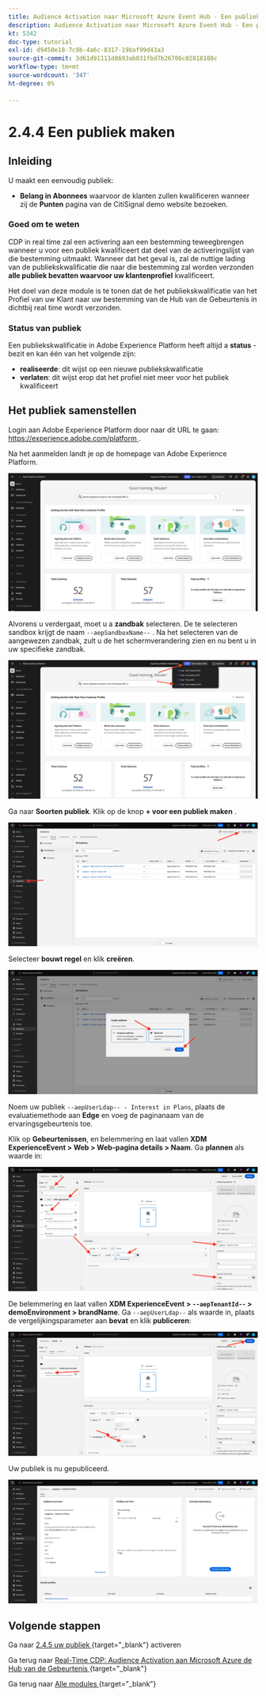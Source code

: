 ```yaml
---
title: Audience Activation naar Microsoft Azure Event Hub - Een publiek maken
description: Audience Activation naar Microsoft Azure Event Hub - Een publiek maken
kt: 5342
doc-type: tutorial
exl-id: d9450e18-7c9b-4a6c-8317-19baf99d43a3
source-git-commit: 3d61d91111d8693ab031fbd7b26706c02818108c
workflow-type: tm+mt
source-wordcount: '347'
ht-degree: 0%

---
```


# 2.4.4 Een publiek maken

## Inleiding

U maakt een eenvoudig publiek:

- **Belang in Abonnees** waarvoor de klanten zullen kwalificeren wanneer zij de **Punten** pagina van de CitiSignal demo website bezoeken.

### Goed om te weten

CDP in real time zal een activering aan een bestemming teweegbrengen wanneer u voor een publiek kwalificeert dat deel van de activeringslijst van die bestemming uitmaakt. Wanneer dat het geval is, zal de nuttige lading van de publiekskwalificatie die naar die bestemming zal worden verzonden **alle publiek bevatten waarvoor uw klantenprofiel** kwalificeert.

Het doel van deze module is te tonen dat de het publiekskwalificatie van het Profiel van uw Klant naar uw bestemming van de Hub van de Gebeurtenis in dichtbij real time wordt verzonden.

### Status van publiek

Een publiekskwalificatie in Adobe Experience Platform heeft altijd a **status** - bezit en kan één van het volgende zijn:

- **realiseerde**: dit wijst op een nieuwe publiekskwalificatie
- **verlaten**: dit wijst erop dat het profiel niet meer voor het publiek kwalificeert

## Het publiek samenstellen

Login aan Adobe Experience Platform door naar dit URL te gaan: [ https://experience.adobe.com/platform ](https://experience.adobe.com/platform).

Na het aanmelden landt je op de homepage van Adobe Experience Platform.

![ Ingestie van Gegevens ](./../../../../modules/delivery-activation/datacollection/dc1.2/images/home.png)

Alvorens u verdergaat, moet u a **zandbak** selecteren. De te selecteren sandbox krijgt de naam ``--aepSandboxName--`` . Na het selecteren van de aangewezen zandbak, zult u de het schermverandering zien en nu bent u in uw specifieke zandbak.

![ Ingestie van Gegevens ](./../../../../modules/delivery-activation/datacollection/dc1.2/images/sb1.png)

Ga naar **Soorten publiek**. Klik op de knop **+ voor een publiek maken** .

![ Ingestie van Gegevens ](./images/seg.png)

Selecteer **bouwt regel** en klik **creëren**.

![ Ingestie van Gegevens ](./images/seg1.png)

Noem uw publiek `--aepUserLdap-- - Interest in Plans`, plaats de evaluatiemethode aan **Edge** en voeg de paginanaam van de ervaringsgebeurtenis toe.

Klik op **Gebeurtenissen**, en belemmering en laat vallen **XDM ExperienceEvent > Web > Web-pagina details > Naam**. Ga **plannen** als waarde in:

![ 4-05-create-ee-2.png ](./images/405createee2.png)

De belemmering en laat vallen **XDM ExperienceEvent > `--aepTenantId--` > demoEnvironment > brandName**. Ga `--aepUserLdap--` als waarde in, plaats de vergelijkingsparameter aan **bevat** en klik **publiceren**:

![ 4-05-create-ee-2-brand.png ](./images/405createee2brand.png)

Uw publiek is nu gepubliceerd.

![ 4-05-create-ee-2-brand.png ](./images/405createee2brand1.png)

## Volgende stappen

Ga naar [ 2.4.5 uw publiek ](./ex5.md){target="_blank"} activeren

Ga terug naar [ Real-Time CDP: Audience Activation aan Microsoft Azure de Hub van de Gebeurtenis ](./segment-activation-microsoft-azure-eventhub.md){target="_blank"}

Ga terug naar [ Alle modules ](./../../../../overview.md){target="_blank"}
